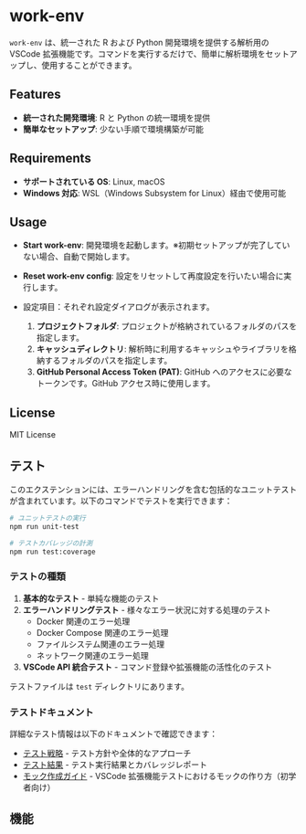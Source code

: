 # work-env

`work-env` は、統一された R および Python 開発環境を提供する解析用の VSCode 拡張機能です。コマンドを実行するだけで、簡単に解析環境をセットアップし、使用することができます。

## Features

- **統一された開発環境**: R と Python の統一環境を提供
- **簡単なセットアップ**: 少ない手順で環境構築が可能

## Requirements

- **サポートされている OS**: Linux, macOS
- **Windows 対応**: WSL（Windows Subsystem for Linux）経由で使用可能

## Usage

- **Start work-env**: 開発環境を起動します。※初期セットアップが完了していない場合、自動で開始します。
- **Reset work-env config**: 設定をリセットして再度設定を行いたい場合に実行します。

- 設定項目：それぞれ設定ダイアログが表示されます。
  1. **プロジェクトフォルダ**: プロジェクトが格納されているフォルダのパスを指定します。
  2. **キャッシュディレクトリ**: 解析時に利用するキャッシュやライブラリを格納するフォルダのパスを指定します。
  3. **GitHub Personal Access Token (PAT)**: GitHub へのアクセスに必要なトークンです。GitHub アクセス時に使用します。

## License

MIT License

## テスト

このエクステンションには、エラーハンドリングを含む包括的なユニットテストが含まれています。以下のコマンドでテストを実行できます：

```bash
# ユニットテストの実行
npm run unit-test

# テストカバレッジの計測
npm run test:coverage
```

### テストの種類

1. **基本的なテスト** - 単純な機能のテスト
2. **エラーハンドリングテスト** - 様々なエラー状況に対する処理のテスト
   - Docker 関連のエラー処理
   - Docker Compose 関連のエラー処理
   - ファイルシステム関連のエラー処理
   - ネットワーク関連のエラー処理
3. **VSCode API 統合テスト** - コマンド登録や拡張機能の活性化のテスト

テストファイルは `test` ディレクトリにあります。

### テストドキュメント

詳細なテスト情報は以下のドキュメントで確認できます：

- [テスト戦略](docs/testing.md) - テスト方針や全体的なアプローチ
- [テスト結果](docs/test-results.md) - テスト実行結果とカバレッジレポート
- [モック作成ガイド](docs/testing-mock-guide.md) - VSCode 拡張機能テストにおけるモックの作り方（初学者向け）

## 機能
